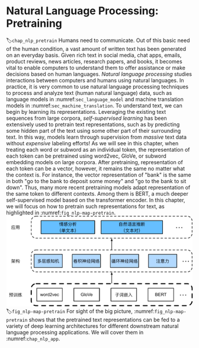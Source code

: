 # Natural Language Processing: Pretraining
:label:`chap_nlp_pretrain`
Humans need to communicate.
Out of this basic need of the human condition, a vast amount of written text has been generated on an everyday basis.
Given rich text in social media, chat apps, emails, product reviews, news articles,  research papers, and books, it becomes vital to enable computers to understand them to offer assistance or make decisions based on human languages.
*Natural language processing* studies interactions between computers and humans using natural languages.
In practice, it is very common to use natural language processing techniques to process and analyze text (human natural language) data, such as language models in :numref:`sec_language_model` and machine translation models in :numref:`sec_machine_translation`.
To understand text, we can begin by learning
its representations.
Leveraging the existing text sequences
from large corpora,
*self-supervised learning*
has been extensively
used to pretrain text representations,
such as by predicting some hidden part of the text
using some other part of their surrounding text.
In this way,
models learn through supervision
from *massive* text data
without *expensive* labeling efforts!
As we will see in this chapter,
when treating each word or subword as an individual token,
the representation of each token can be pretrained
using word2vec, GloVe, or subword embedding models
on large corpora.
After pretraining, representation of each token can be a vector,
however, it remains the same no matter what the context is.
For instance, the vector representation of "bank" is the same
in both
"go to the bank to deposit some money"
and
"go to the bank to sit down".
Thus, many more recent pretraining models adapt representation of the same token
to different contexts.
Among them is BERT, a much deeper self-supervised model based on the transformer encoder.
In this chapter, we will focus on how to pretrain such representations for text,
as highlighted in :numref:`fig_nlp-map-pretrain`.
![Pretrained text representations can be fed to various deep learning architectures for different downstream natural language processing applications. This chapter focuses on the upstream text representation pretraining.](../img/nlp-map-pretrain.svg)
:label:`fig_nlp-map-pretrain`
For sight of the big picture,
:numref:`fig_nlp-map-pretrain` shows that
the pretrained text representations can be fed to
a variety of deep learning architectures for different downstream natural language processing applications.
We will cover them in :numref:`chap_nlp_app`.